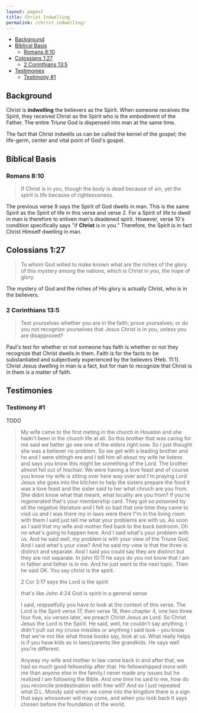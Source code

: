 ```yaml
---
layout: pagev2
title: Christ Indwelling
permalink: /christ_indwelling/
---
```

- [Background](#background)
- [Biblical Basis](#biblical-basis)
  - [Romans 8:10](#romans-810)
- [Colossians 1:27](#colossians-127)
  - [2 Corinthians 13:5](#2-corinthians-135)
- [Testimonies](#testimonies)
  - [Testimony #1](#testimony-1)

## Background

Christ is **indwelling** the believers as the Spirit. When someone receives the Spirit, they received Christ as the Spirit who is the embodiment of the Father. The entire Triune God is dispensed into man at the same time. 

The fact that Christ indwells us can be called the kernel of the gospel; the life-germ, center and vital point of God's gospel.

## Biblical Basis

### Romans 8:10

>If Christ is in you, though the body is dead because of sin, yet the spirit is life because of righteousness.

The previous verse 9 says the Spirit of God dwells in man. This is the same Spirit as the Spirit of life in this verse and verse 2. For a Spirit of life to dwell in man is therefore to enliven man's deadened spirit. However, verse 10's condition specifically says "if **Christ** is in you." Therefore, the Spirit is in fact Christ Himself dwelling in man.

## Colossians 1:27

>To whom God willed to make known what are the riches of the glory of this mystery among the nations, which is Christ in you, the hope of glory.

The mystery of God and the riches of His glory is actually Christ, who is in the believers.

### 2 Corinthians 13:5

>Test yourselves whether you are in the faith; prove yourselves; or do you not recognize yourselves that Jesus Christ is in you, unless you are disapproved?

Paul's test for whether or not someone has faith is whether or not they recognize that Christ dwells in them. Faith is for the facts to be substantiated and subjectively experienced by the believers (Heb. 11:1). Christ Jesus dwelling in man is a fact, but for man to recognize that Christ is in them is a matter of faith.

## Testimonies

### Testimony #1

TODO

> My wife came to the first meting in the church in Houston and she hadn't been in the church life at all. So this brother that was caring for me said we better go see one of the elders right now. So I just thought she was a believer no problem. So we get with a leading brother and he and I were sittingh ere and I tell him all about my wife he listens and says you know this might be something of the Lord. The brother almost fell out of hischair. We were having a love feast and of course you know my wife is sitting over here way over and I'm praying Lord Jesus she goes into the kitchen to help the sisters prepare the food it was a love feast and the sister said to her what chruch are you from. She didnt know what that meant, what locality are you from? if you're regenerated that's your membership card. They got so poisoned by all the negative literature and I felt so bad that one time they came to visit us and I was there my in laws were there I"m in the living room with them I said just tell me what your problems are with us. As soon as I said that my wife and mother fled back to the back bedroom. Oh no what's going to happen here. And I said what's your problem with us. And he said well, my problem is with your view of the Triune God. And I said what's your view? And he said my view is that the three is distinct and separate. And I said you could say they are distinct but they are not separate. In john 10:11 he says do you not know that I am in father and father is in me. And he just went to the next topic. Then he said OK. You say christ is the spirit. 
>
> 2 Cor 3:17 says the Lord is the spirit
> 
> that's like John 4:24 God is spirit in a general sense
>
> I said, respsetfully you have to look at the context of this verse. The Lord is the Spirit verse 17, then verse 18, then chapter 4, one two three four five, six verses later, we preach Christ Jesus as Lord. So Christ Jesus the Lord is the Spirit. He said, well, he couldn't say anything. I didn't pull out my cruise missiles or anything I said look - you know that we're not like what those books say, look at us. What really helps is if you have kids as in laws/parents like grandkids. He says well you're different.
>
> Anyway my wife and mother in law came back in and after that, we had so much good fellowship after that. He fellowshipped more with me than anyone else in the family.I never made any issues but he realized I am following the Bible. And one time he said to me, how do you reconcile predestination with free will? And so I just repeated what D.L. Moody said when we come into the kingdom there is a sign that says whosoever will may come, and when you look back it says chosen before the foundation of the world.